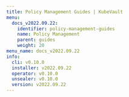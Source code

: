 ```yaml
---
title: Policy Management Guides | KubeVault
menu:
  docs_v2022.09.22:
    identifier: policy-management-guides
    name: Policy Management
    parent: guides
    weight: 20
menu_name: docs_v2022.09.22
info:
  cli: v0.10.0
  installer: v2022.09.22
  operator: v0.10.0
  unsealer: v0.10.0
  version: v2022.09.22
---
```


